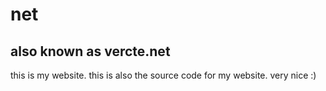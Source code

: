 # net
## also known as vercte.net
this is my website. this is also the source code for my website. very nice :)